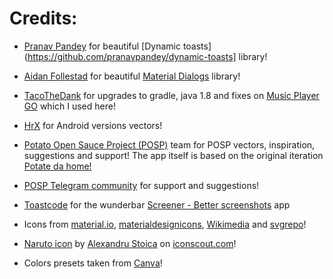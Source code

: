 # Credits:

- [Pranav Pandey](https://github.com/pranavpandey) for beautiful [Dynamic toasts](https://github.com/pranavpandey/dynamic-toasts] library!

- [Aidan Follestad](https://github.com/afollestad) for beautiful [Material Dialogs](https://github.com/afollestad/material-dialogs/) library!

- [TacoTheDank](https://github.com/TacoTheDank) for upgrades to gradle, java 1.8 and fixes on [Music Player GO](https://github.com/enricocid/Music-Player-GO) which I used here!

- [HrX](https://github.com/HrX03) for Android versions vectors!

- [Potato Open Sauce Project (POSP)](https://potatoproject.co/) team for POSP vectors, inspiration, suggestions and support!
The app itself is based on the original iteration [Potate da home!](https://github.com/enricocid/PotateDaHome)

- [POSP Telegram community](https://t.me/SaucyPotatoesOfficial) for support and suggestions!

- [Toastcode](https://toastco.de/) for the wunderbar [Screener - Better screenshots](https://play.google.com/store/apps/details?id=de.toastcode.screener) app

- Icons from [material.io](https://material.io/resources/icons), [materialdesignicons](https://materialdesignicons.com/), [Wikimedia](https://commons.wikimedia.org/wiki/Main_Page) and [svgrepo](https://www.svgrepo.com)!

- [Naruto icon](https://iconscout.com/icon/naruto) by [Alexandru Stoica](https://iconscout.com/contributors/alexandru-stoica) on [iconscout.com](https://iconscout.com)!

- Colors presets taken from [Canva](https://www.canva.com/learn/100-color-combinations)!
